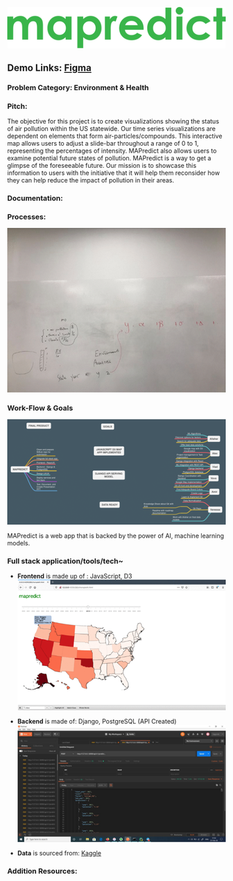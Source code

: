 ![](/img/01_logo.png)

## Demo Links: [Figma](https://www.figma.com/file/lF929q9YDw9SJkBTvwIoVY/mapredict?node-id=0%3A1)
### Problem Category: Environment & Health

### Pitch:

The objective for this project is to create visualizations showing the status of air pollution within the US statewide. Our time series visualizations are dependent on elements that form air-particles/compounds. This interactive map allows users to adjust a slide-bar throughout a range of 0 to 1, representing the percentages of intensity. MAPredict also allows users to examine potential future states of pollution. MAPredict is a way to get a glimpse of the foreseeable future. Our mission is to showcase this information to users with the initiative that it will help them reconsider how they can help reduce the impact of pollution in their areas.

### Documentation:
### Processes:
![](/img/Webp.net-gifmaker.gif)

### Work-Flow & Goals
![](/img/MAPREDICT.png)

MAPredict is a web app that is backed by the power of AI, machine learning models.

### Full stack application/tools/tech~

-  **Frontend** is made up of : JavaScript, D3
![](/img/2.gif)

- **Backend** is made of: Django, PostgreSQL (API Created)
![](/img/4.png)

- **Data** is sourced from: [Kaggle](https://www.kaggle.com/sogun3/uspollution)



### Addition Resources:
